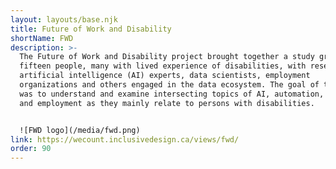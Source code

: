 ```yaml
---
layout: layouts/base.njk
title: Future of Work and Disability
shortName: FWD
description: >-
  The Future of Work and Disability project brought together a study group of
  fifteen people, many with lived experience of disabilities, with researchers,
  artificial intelligence (AI) experts, data scientists, employment
  organizations and others engaged in the data ecosystem. The goal of the group
  was to understand and examine intersecting topics of AI, automation, standards
  and employment as they mainly relate to persons with disabilities.


  ![FWD logo](/media/fwd.png)
link: https://wecount.inclusivedesign.ca/views/fwd/
order: 90
---
```

